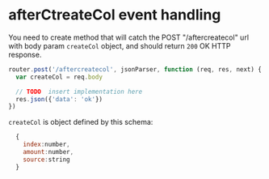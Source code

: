# afterCtreateCol event handling

You need to create method that will catch the POST "/aftercreatecol" url with body param `createCol` object, and should return `200` OK HTTP response.

```javascript
router.post('/aftercreatecol', jsonParser, function (req, res, next) {
  var createCol = req.body

  // TODO  insert implementation here
  res.json({'data': 'ok'})
})
```
`createCol` is object defined by this schema:

```javascript
  {
    index:number,
    amount:number,
    source:string
  }
  ```